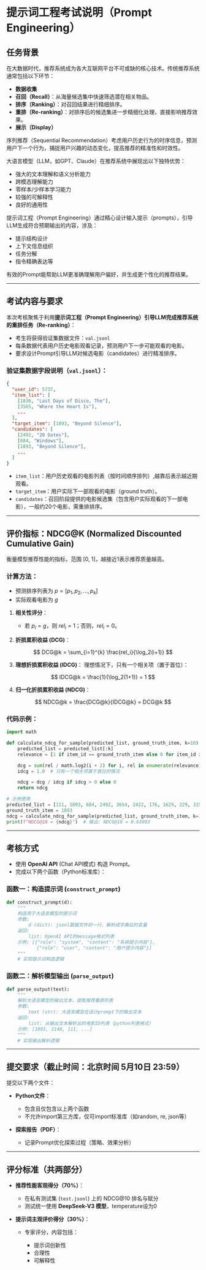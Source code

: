 # 提示词工程考试说明（Prompt Engineering）

## 任务背景

在大数据时代，推荐系统成为各大互联网平台不可或缺的核心技术。传统推荐系统通常包括以下环节：

* **数据收集**
* **召回（Recall）**：从海量候选集中快速筛选潜在相关物品。
* **排序（Ranking）**：对召回结果进行精细排序。
* **重排（Re-ranking）**：对排序后的候选集进一步精细化处理，直接影响推荐效果。
* **展示（Display）**

序列推荐（Sequential Recommendation）考虑用户历史行为的时序信息，预测用户下一个行为，捕捉用户兴趣的动态变化，提高推荐的精准性和时效性。

大语言模型（LLM，如GPT、Claude）在推荐系统中展现出以下独特优势：

* 强大的文本理解和语义分析能力
* 跨模态理解能力
* 零样本/少样本学习能力
* 较强的可解释性
* 良好的通用性

提示词工程（Prompt Engineering）通过精心设计输入提示（prompts），引导LLM生成符合预期输出的内容，涉及：

* 提示结构设计
* 上下文信息组织
* 任务分解
* 指令精确表达等

有效的Prompt能帮助LLM更准确理解用户偏好，并生成更个性化的推荐结果。

---

## 考试内容与要求

本次考核聚焦于利用**提示词工程（Prompt Engineering）**引导LLM完成推荐系统的**重排任务（Re-ranking）**：

* 考生将获得验证集数据文件：`val.jsonl`
* 每条数据代表用户历史电影观看记录，预测用户下一步可能观看的电影。
* 要求设计Prompt引导LLM对候选电影（candidates）进行精准排序。

### 验证集数据字段说明（`val.jsonl`）：

```json
{
  "user_id": 5737, 
  "item_list": [
    [1836, "Last Days of Disco, The"],
    [3565, "Where the Heart Is"],
    ...
  ],
  "target_item": [1893, "Beyond Silence"],
  "candidates": [
    [2492, "20 Dates"],
    [684, "Windows"],
    [1893, "Beyond Silence"],
    ...
  ]
}
```

* `item_list`：用户历史观看的电影列表（按时间顺序排列）,越靠后表示越近期观看。
* `target_item`：用户实际下一部观看的电影（ground truth）。
* `candidates`：召回阶段提供的电影候选集（包含用户实际观看的下一部电影），一般约20个电影，需重排排序。

---

## 评价指标：NDCG\@K (Normalized Discounted Cumulative Gain)

衡量模型推荐性能的指标，范围 \[0, 1]，越接近1表示推荐质量越高。

### 计算方法：

* 预测排序列表为 $p = [p_1, p_2, ..., p_k]$
* 实际观看电影为 $g$

1. **相关性评分**：

   * 若 $p_i = g$，则 $rel_i = 1$；否则，$rel_i = 0$。

2. **折损累积收益 (DCG)**：

$$
DCG@k = \sum_{i=1}^{k} \frac{rel_i}{\log_2(i+1)}
$$

3. **理想折损累积收益 (IDCG)**：
   理想情况下，只有一个相关项（置于首位）：

$$
IDCG@k = \frac{1}{\log_2(1+1)} = 1
$$

4. **归一化折损累积收益 (NDCG)**：

$$
NDCG@k = \frac{DCG@k}{IDCG@k} = DCG@k
$$

### 代码示例：

```python
import math

def calculate_ndcg_for_sample(predicted_list, ground_truth_item, k=10):
    predicted_list = predicted_list[:k]
    relevance = [1 if item_id == ground_truth_item else 0 for item_id in predicted_list]

    dcg = sum(rel / math.log2(i + 2) for i, rel in enumerate(relevance))
    idcg = 1.0  # 只有一个相关项置于首位的情况

    ndcg = dcg / idcg if idcg > 0 else 0
    return ndcg

# 示例使用
predicted_list = [111, 1893, 684, 2492, 3654, 2422, 176, 1629, 229, 3155]
ground_truth_item = 1893
ndcg = calculate_ndcg_for_sample(predicted_list, ground_truth_item, k=10)
print(f"NDCG@10 = {ndcg}")  # 输出: NDCG@10 = 0.63093
```

---

## 考核方式

* 使用 **OpenAI API** (Chat API模式) 构造 Prompt。
* 完成以下两个函数（Python标准库）：

### 函数一：构造提示词 (`construct_prompt`)

```python
def construct_prompt(d):
    """
    构造用于大语言模型的提示词
    参数:
        d (dict): jsonl数据文件的一行，解析成字典后的变量
    返回:
        list: OpenAI API的message格式列表
    示例: [{"role": "system", "content": "系统提示内容"},
           {"role": "user", "content": "用户提示内容"}]
    """
    # 实现提示词构造逻辑
```

### 函数二：解析模型输出 (`parse_output`)

```python
def parse_output(text):
    """
    解析大语言模型的输出文本，提取推荐重排列表
    参数:
        text (str): 大语言模型在设计prompt下的输出文本
    返回:
        list: 从输出文本解析出的电影ID列表（python列表格式）
    示例: [1893, 3148, 111, ...]
    """
    # 实现输出解析逻辑
```

---

## 提交要求（截止时间：北京时间 5月10日 23:59）

提交以下两个文件：

* **Python文件**：

  * 包含且仅包含以上两个函数
  * 不允许import第三方库，仅可import标准库（如random, re, json等）

* **探索报告（PDF）**：

  * 记录Prompt优化探索过程（策略、效果分析）


---

## 评分标准（共两部分）

* **推荐性能客观得分（70%）**：

  * 在私有测试集 (`test.jsonl`) 上的 NDCG\@10 排名与赋分
  * 测试统一使用 **DeepSeek-V3 模型**，temperature设为0

* **提示词主观评价得分（30%）**：

  * 专家评分，内容包括：

    * 提示词创新性
    * 合理性
    * 可解释性


